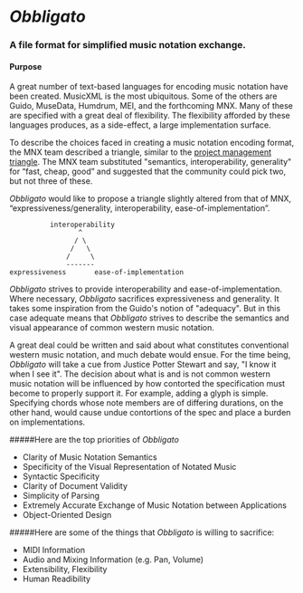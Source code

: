 # *Obbligato*
### A file format for simplified music notation exchange.

#### Purpose

A great number of text-based languages for encoding music notation have been created.  MusicXML is the most ubiquitous.  Some of the others are Guido, MuseData, Humdrum, MEI, and the forthcoming MNX.  Many of these are specified with a great deal of flexibility.  The flexibility afforded by these languages produces, as a side-effect, a large implementation surface.

To describe the choices faced in creating a music notation encoding format, the MNX team described a triangle, similar to the [project management triangle](https://en.wikipedia.org/wiki/Project_management_triangle).  The MNX team substituted "semantics, interoperability, generality" for “fast, cheap, good” and suggested that the community could pick two, but not three of these.

*Obbligato* would like to propose a triangle slightly altered from that of MNX, “expressiveness/generality, interoperability, ease-of-implementation”.

              interoperability
                     ^
                    / \
                   /   \
                  /     \
                  -------
    expressiveness       ease-of-implementation     
    
*Obbligato* strives to provide interoperability and ease-of-implementation.  Where necessary, *Obbligato* sacrifices expressiveness and generality.  It takes some inspiration from the Guido's notion of "adequacy".  But in this case adequate means that *Obbligato* strives to describe the semantics and visual appearance of common western music notation.

A great deal could be written and said about what constitutes conventional western music notation, and much debate would ensue.  For the time being, *Obbligato* will take a cue from Justice Potter Stewart and say, "I know it when I see it".  The decision about what is and is not common western music notation will be influenced by how contorted the specification must become to properly support it.  For example, adding a glyph is simple.  Specifying chords whose note members are of differing durations, on the other hand, would cause undue contortions of the spec and place a burden on implementations.

#####Here are the top priorities of *Obbligato*
* Clarity of Music Notation Semantics
* Specificity of the Visual Representation of Notated Music
* Syntactic Specificity
* Clarity of Document Validity
* Simplicity of Parsing
* Extremely Accurate Exchange of Music Notation between Applications
* Object-Oriented Design

#####Here are some of the things that *Obbligato* is willing to sacrifice:
* MIDI Information
* Audio and Mixing Information (e.g. Pan, Volume)
* Extensibility, Flexibility
* Human Readibility